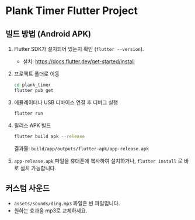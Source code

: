 
# Plank Timer Flutter Project

## 빌드 방법 (Android APK)

1. Flutter SDK가 설치되어 있는지 확인 (`flutter --version`).
   - 설치: https://docs.flutter.dev/get-started/install

2. 프로젝트 폴더로 이동
   ```bash
   cd plank_timer
   flutter pub get
   ```

3. 에뮬레이터나 USB 디바이스 연결 후 디버그 실행
   ```bash
   flutter run
   ```

4. 릴리스 APK 빌드
   ```bash
   flutter build apk --release
   ```
   결과물: `build/app/outputs/flutter-apk/app-release.apk`

5. `app-release.apk` 파일을 휴대폰에 복사하여 설치하거나,
   `flutter install` 로 바로 설치 가능합니다.

## 커스텀 사운드
- `assets/sounds/ding.mp3` 파일은 빈 파일입니다.
- 원하는 효과음 mp3로 교체하세요.
